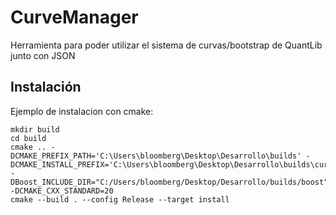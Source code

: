 # CurveManager #

Herramienta para poder utilizar el sistema de curvas/bootstrap de QuantLib junto con JSON

## Instalación ##

Ejemplo de instalacion con cmake:

    mkdir build 
    cd build
    cmake .. -DCMAKE_PREFIX_PATH='C:\Users\bloomberg\Desktop\Desarrollo\builds' -DCMAKE_INSTALL_PREFIX='C:\Users\bloomberg\Desktop\Desarrollo\builds\curvemanager' -DBoost_INCLUDE_DIR="C:/Users/bloomberg/Desktop/Desarrollo/builds/boost" -DCMAKE_CXX_STANDARD=20 
    cmake --build . --config Release --target install
